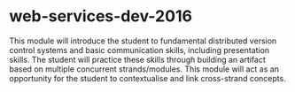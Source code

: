 # web-services-dev-2016

This module will introduce the student to fundamental distributed version control systems and basic communication skills, including presentation skills.   The student will practice these skills through building an artifact based on multiple concurrent strands/modules. This module will act as an opportunity for the student to contextualise and link cross-strand concepts.